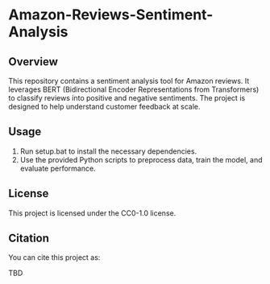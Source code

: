# Amazon-Reviews-Sentiment-Analysis

## Overview

This repository contains a sentiment analysis tool for Amazon reviews. It leverages BERT (Bidirectional Encoder Representations from Transformers) to classify reviews into positive and negative sentiments. The project is designed to help understand customer feedback at scale.

## Usage

1. Run setup.bat to install the necessary dependencies.
2. Use the provided Python scripts to preprocess data, train the model, and evaluate performance.

## License
This project is licensed under the CC0-1.0 license.

## Citation
You can cite this project as:

TBD
